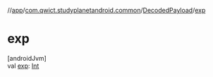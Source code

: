 //[app](../../../index.md)/[com.qwict.studyplanetandroid.common](../index.md)/[DecodedPayload](index.md)/[exp](exp.md)

# exp

[androidJvm]\
val [exp](exp.md): [Int](https://kotlinlang.org/api/latest/jvm/stdlib/kotlin/-int/index.html)
